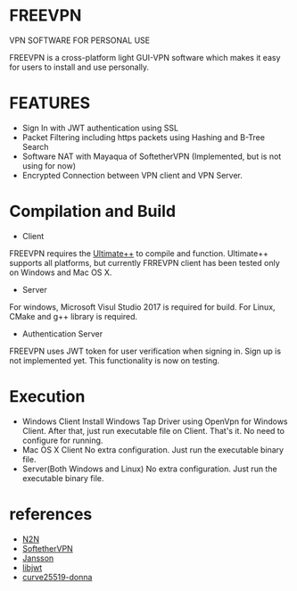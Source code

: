 # FREEVPN

VPN SOFTWARE FOR PERSONAL USE

FREEVPN is a cross-platform light GUI-VPN software which makes it easy for users to install and use personally.

# FEATURES

- Sign In with JWT authentication using SSL
- Packet Filtering including https packets using Hashing and B-Tree Search
- Software NAT with Mayaqua of SoftetherVPN (Implemented, but is not using for now)
- Encrypted Connection between VPN client and VPN Server.

# Compilation and Build

- Client

FREEVPN requires the [Ultimate++](https://www.ultimatepp.org/) to compile and function.
Ultimate++ supports all platforms, but currently FRREVPN client has been tested only on Windows and Mac OS X.

- Server

For windows, Microsoft Visul Studio 2017 is required for build.
For Linux, CMake and g++ library is required.

- Authentication Server

FREEVPN uses JWT token for user verification when signing in.
Sign up is not implemented yet.
This functionality is now on testing.

# Execution

- Windows Client
  Install Windows Tap Driver using OpenVpn for Windows Client.
  After that, just run executable file on Client. That's it.
  No need to configure for running.
- Mac OS X Client
  No extra configuration.
  Just run the executable binary file.
- Server(Both Windows and Linux)
  No extra configuration.
  Just run the executable binary file.

# references

- [N2N](https://github.com/ntop/n2n)
- [SoftetherVPN](https://github.com/SoftEtherVPN/SoftEtherVPN)
- [Jansson](https://github.com/akheron/jansson)
- [libjwt](https://github.com/benmcollins/libjwt)
- [curve25519-donna](https://github.com/agl/curve25519-donna)

